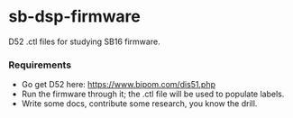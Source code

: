 # sb-dsp-firmware
D52 .ctl files for studying SB16 firmware.

### Requirements
- Go get D52 here: https://www.bipom.com/dis51.php
- Run the firmware through it; the .ctl file will be used to populate labels.
- Write some docs, contribute some research, you know the drill.
